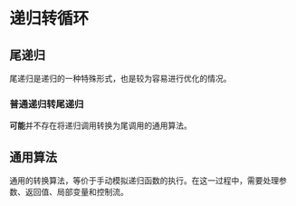 # 递归转循环

## 尾递归

尾递归是递归的一种特殊形式，也是较为容易进行优化的情况。

### 普通递归转尾递归

**可能**并不存在将递归调用转换为尾调用的通用算法。

## 通用算法

通用的转换算法，等价于手动模拟递归函数的执行。在这一过程中，需要处理参数、返回值、局部变量和控制流。
